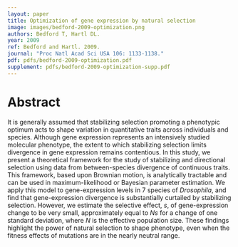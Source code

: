 ```yaml
---
layout: paper
title: Optimization of gene expression by natural selection
image: images/bedford-2009-optimization.png
authors: Bedford T, Hartl DL.
year: 2009
ref: Bedford and Hartl. 2009.
journal: "Proc Natl Acad Sci USA 106: 1133-1138."
pdf: pdfs/bedford-2009-optimization.pdf
supplement: pdfs/bedford-2009-optimization-supp.pdf
---
```


# Abstract

It is generally assumed that stabilizing selection promoting a phenotypic optimum acts to shape variation in quantitative traits across individuals and species. Although gene expression represents an intensively studied molecular phenotype, the extent to which stabilizing selection limits divergence in gene expression remains contentious. In this study, we present a theoretical framework for the study of stabilizing and directional selection using data from between-species divergence of continuous traits. This framework, based upon Brownian motion, is analytically tractable and can be used in maximum-likelihood or Bayesian parameter estimation. We apply this model to gene-expression levels in 7 species of *Drosophila*, and find that gene-expression divergence is substantially curtailed by stabilizing selection. However, we estimate the selective effect, *s*, of gene-expression change to be very small, approximately equal to *Ns* for a change of one standard deviation, where *N* is the effective population size. These findings highlight the power of natural selection to shape phenotype, even when the fitness effects of mutations are in the nearly neutral range.